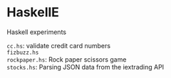 # HaskellE
Haskell experiments  

`cc.hs`: validate credit card numbers  
`fizbuzz.hs`  
`rockpaper.hs`: Rock paper scissors game  
`stocks.hs`: Parsing JSON data from the iextrading API
